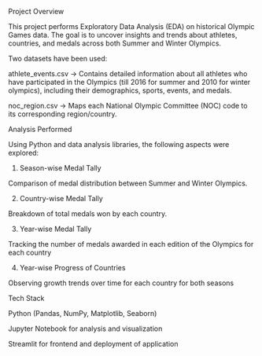 Project Overview

This project performs Exploratory Data Analysis (EDA) on historical Olympic Games data. The goal is to uncover insights and trends about athletes, countries, and medals across both Summer and Winter Olympics.

Two datasets have been used:

athlete_events.csv → Contains detailed information about all athletes who have participated in the Olympics (till 2016 for summer and 2010 for winter olympics), including their demographics, sports, events, and medals.

noc_region.csv → Maps each National Olympic Committee (NOC) code to its corresponding region/country.

Analysis Performed

Using Python and data analysis libraries, the following aspects were explored:

1. Season-wise Medal Tally

Comparison of medal distribution between Summer and Winter Olympics.

2. Country-wise Medal Tally

Breakdown of total medals won by each country.

3. Year-wise Medal Tally

Tracking the number of medals awarded in each edition of the Olympics for each country

4. Year-wise Progress of Countries

Observing growth trends over time for each country for both seasons

Tech Stack

Python (Pandas, NumPy, Matplotlib, Seaborn)

Jupyter Notebook for analysis and visualization

Streamlit for frontend and deployment of application 
